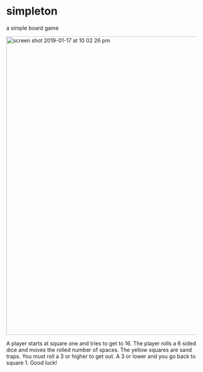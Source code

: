 # simpleton
a simple board game

<img width="788" alt="screen shot 2019-01-17 at 10 02 26 pm" src="https://user-images.githubusercontent.com/41968928/51366587-a57dfe80-1aa3-11e9-8d6f-a0da022cce17.png">

A player starts at square one and tries to get to 16. 
The player rolls a 6 sided dice and moves the rolled number of spaces.
The yellow squares are sand traps. You must roll a 3 or higher to get out. A 3 or lower and you go back to square 1.
Good luck!
